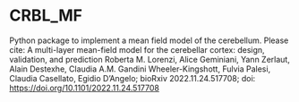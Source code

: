 # CRBL_MF
Python package to implement a mean field model of the cerebellum.
Please cite: A multi-layer mean-field model for the cerebellar cortex: design, validation, and prediction
Roberta M. Lorenzi, Alice Geminiani, Yann Zerlaut, Alain Destexhe, Claudia A.M. Gandini Wheeler-Kingshott, Fulvia Palesi, Claudia Casellato, Egidio D’Angelo; bioRxiv 2022.11.24.517708; doi: https://doi.org/10.1101/2022.11.24.517708
